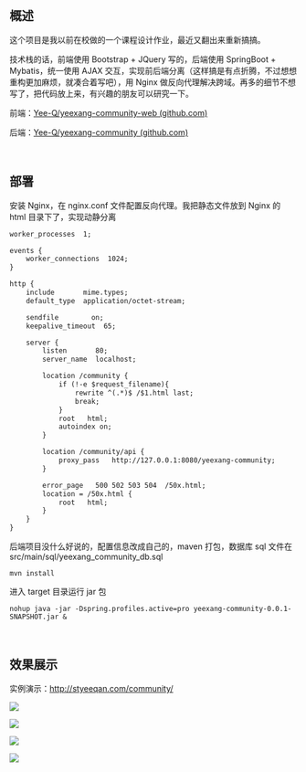 <br/>

## 概述

这个项目是我以前在校做的一个课程设计作业，最近又翻出来重新搞搞。

技术栈的话，前端使用 Bootstrap + JQuery 写的，后端使用 SpringBoot + Mybatis，统一使用 AJAX 交互，实现前后端分离（这样搞是有点折腾，不过想想重构更加麻烦，就凑合着写吧），用 Nginx 做反向代理解决跨域。再多的细节不想写了，把代码放上来，有兴趣的朋友可以研究一下。

前端：[Yee-Q/yeexang-community-web (github.com)](https://github.com/Yee-Q/yeexang-community-web)

后端：[Yee-Q/yeexang-community (github.com)](https://github.com/Yee-Q/yeexang-community)

<br/>

## 部署

安装 Nginx，在 nginx.conf 文件配置反向代理。我把静态文件放到 Nginx 的 html 目录下了，实现动静分离

```xml
worker_processes  1;

events {
    worker_connections  1024;
}

http {
    include       mime.types;
    default_type  application/octet-stream;

    sendfile        on;
    keepalive_timeout  65;

    server {
        listen       80;
        server_name  localhost;

        location /community {
            if (!-e $request_filename){
                rewrite ^(.*)$ /$1.html last;
                break;
            }
            root   html;
            autoindex on;
        }

        location /community/api {
            proxy_pass   http://127.0.0.1:8080/yeexang-community;
        }

        error_page   500 502 503 504  /50x.html;
        location = /50x.html {
            root   html;
        }
    }
}
```

后端项目没什么好说的，配置信息改成自己的，maven 打包，数据库 sql 文件在 src/main/sql/yeexang_community_db.sql

```
mvn install
```

进入 target 目录运行 jar 包

```
nohup java -jar -Dspring.profiles.active=pro yeexang-community-0.0.1-SNAPSHOT.jar &
```

<br/>

## 效果展示

实例演示：http://styeeqan.com/community/

![](G:\Temp\community\login.jpg)

![](G:\Temp\community\index.jpg)

![](G:\Temp\community\publish.jpg)

![](G:\Temp\community\topic.jpg)

<br/>